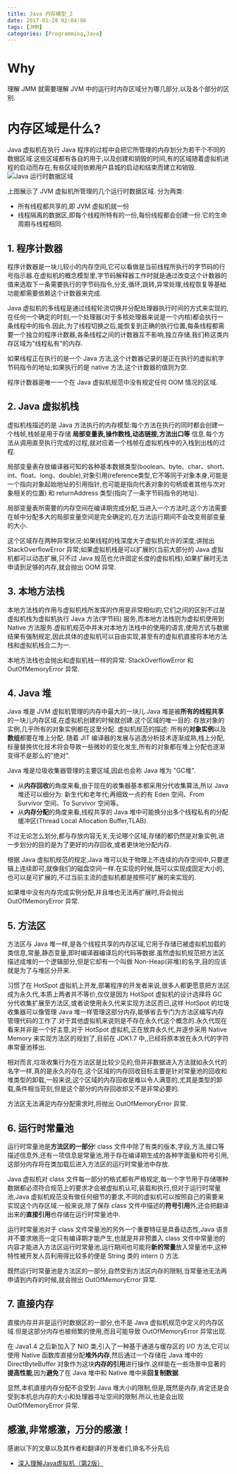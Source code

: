 ```yaml
---
title: Java 内存模型_2
date: 2017-01-28 02:04:06
tags: [JMM]
categories: [Programming,Java]
---
```

# Why 

理解 JMM 就需要理解 JVM 中的运行时内存区域分为哪几部分,以及各个部分的区别.

# 内存区域是什么?
Java 虚拟机在执行 Java 程序的过程中会把它所管理的内存划分为若干个不同的数据区域.这些区域都有各自的用于,以及创建和销毁的时间,有的区域随着虚拟机进程的启动而存在,有些区域则依赖用户县城的启动和结束而建立和销毁.
![Java 运行时数据区域](https://github.com/tinggengyan/tinggengyan.github.io/blob/source/imgur/JMM_RunningTimeMemory.png?raw=true)

上图展示了 JVM 虚拟机所管理的几个运行时数据区域.
分为两类:
- 所有线程都共享的,即 JVM 虚拟机就一份
- 线程隔离的数据区,即每个线程所特有的一份,每份线程都会创建一份.它的生命周期与线程相同.

<!-- more -->

## 1. 程序计数器

程序计数器是一块儿较小的内存空间,它可以看做是当前线程所执行的字节码的行号指示器.在虚拟机的概念模型里,字节码解释器工作时就是通过改变这个计数器的值来选取下一条需要执行的字节码指令,分支,循环,跳转,异常处理,线程恢复等基础功能都需要依赖这个计数器来完成.

Java 虚拟机的多线程是通过线程轮流切换并分配处理器执行时间的方式来实现的,在任何一个确定的时刻,一个处理器(对于多核处理器来说是一个内核)都会执行一条线程中的指令.因此,为了线程切换之后,能恢复到正确的执行位置,每条线程都需要一个独立的程序计数器,各条线程之间的计数器互不影响,独立存储,我们称这类内存区域为"线程私有"的内存.

如果线程正在执行的是一个 Java 方法,这个计数器记录的是正在执行的虚拟机字节码指令的地址;如果执行的是 native 方法,这个计数器的值则为空.

程序计数器是唯一一个在 Java 虚拟机规范中没有规定任何 OOM 情况的区域.


## 2. Java 虚拟机栈

虚拟机栈描述的是 Java 方法执行的内存模型:每个方法在执行的同时都会创建一个栈帧,栈帧是用于存储 **局部变量表,操作数栈,动态链接,方法出口等** 信息.每个方法从调用直至执行完成的过程,就对应着一个栈帧在虚拟机栈中的入栈到出栈的过程.


局部变量表存放编译器可知的各种基本数据类型(boolean、byte、char、short、int、float、long、double),对象引用(reference类型,它不等同于对象本身,可能是一个指向对象起始地址的引用指针,也可能是指向代表对象的句柄或者其他与次对象相关的位置) 和 returnAddress 类型(指向了一条字节码指令的地址).

局部变量表所需要的内存空间在编译期完成分配,当进入一个方法时,这个方法需要在帧中分配多大的局部变量空间是完全确定的,在方法运行期间不会改变局部变量的大小.

这个区域存在两种异常状况:如果线程的栈深度大于虚拟机允许的深度,讲抛出 StackOverflowError 异常;如果虚拟机栈是可以扩展的(当前大部分的 Java 虚拟机都可以动态扩展,只不过 Java 规范也允许固定长度的虚拟机栈),如果扩展时无法申请到足够的内存,就会抛出 OOM 异常.

## 3. 本地方法栈

本地方法栈的作用与虚拟机栈所发挥的作用是非常相似的,它们之间的区别不过是虚拟机栈为虚拟机执行 Java 方法(字节码) 服务,而本地方法栈则为虚拟机使用到 Native 方法服务.虚拟机规范中并未对本地方法栈中的使用的语言,使用方式与数据结果有强制规定,因此具体的虚拟机可以自由实现,甚至有的虚拟机直接将本地方法栈和虚拟机栈合二为一.

本地方法栈也会抛出和虚拟机栈一样的异常: StackOverflowError 和 OutOfMemoryError 异常.

## 4. Java 堆

Java 堆是 JVM 虚拟机管理的内存中最大的一块儿.Java 堆是被**所有的线程共享**的一块儿内存区域,在虚拟机创建的时候就创建.这个区域的唯一目的: 存放对象的实例,几乎所有的对象实例都在这里分配.
虚拟机规范的描述: 所有的**对象实例**以及**数组**都要在堆上分配.
随着 JIT 编译器的发展与逃逸分析技术逐渐成熟,栈上分配,标量替换优化技术将会导致一些微妙的变化发生,所有的对象都在堆上分配也逐渐变得不是那么的"绝对".

Java 堆是垃圾收集器管理的主要区域,因此也会称 Java 堆为 "GC堆".
- 从**内存回收**的角度来看,由于现在的收集器基本都采用分代收集算法,所以 Java 堆还可以细分为: 新生代和老年代;再细致一点的有 Eden 空间、From Survivor 空间、To Survivor 空间等。
- 从**内存分配**的角度来看,线程共享的 Java 堆中可能换分出多个线程私有的分配缓冲区(Thread Local Allocation Buffer,TLAB).

不过无论怎么划分,都与存放内容无关,无论哪个区域,存储的都仍然是对象实例,进一步划分的目的是为了更好的内存回收,或者更快地分配内存.

根据 Java 虚拟机规范的规定,Java 堆可以处于物理上不连续的内存空间中,只要逻辑上连续即可,就像我们的磁盘空间一样.在实现的时候,既可以实现成固定大小的,也可以是可扩展的,不过当前主流的虚拟机都是按照可扩展的来实现的.

如果堆中没有内存完成实例分配,并且堆也无法再扩展时,将会抛出 OutOfMemoryError 异常.

## 5. 方法区

方法区与 Java 堆一样,是各个线程共享的内存区域,它用于存储已被虚拟机加载的类信息,常量,静态变量,即时编译器编译后的代码等数据.虽然虚拟机规范把方法区描述成堆的一个逻辑部分,但是它却有一个叫做 Non-Heap(非堆)的名字,目的应该就是为了与堆区分开来.

习惯了在 HotSpot 虚拟机上开发,部署程序的开发者来说,很多人都更愿意把方法区成为永久代,本质上两者并不等价,仅仅是因为 HotSpot 虚拟机的设计选择将 GC 分代收集扩展至方法区,或者说使用永久代来实现方法区而已,这样 HotSpot 的垃圾收集器可以像管理 Java 堆一样管理这部分内存,能够省去专门为方法区编写内存管理代码的工作了.对于其他虚拟机来说则是不存在永久代这个概念的.永久代现在看来并非是一个好主意,对于 HotSpot 虚拟机,正在放弃永久代,并逐步采用 Native Memory 来实现方法区的规划了,目前在 JDK1.7 中,,已经将原本放在永久代的字符串常量池移出.

相对而言,垃圾收集行为在方法区是比较少见的,但并非数据进入方法就如永久代的名字一样,真的是永久的存在.这个区域的内存回收目标主要是针对常量池的回收和堆类型的卸载,一般来说,这个区域的内存回收是难以令人满意的,尤其是类型的卸载,条件相当苛刻,但是这个部分的内存回收却又不是非常必要的.

方法区无法满足内存分配需求时,将抛出 OutOfMemoryError 异常.

## 6. 运行时常量池

运行时常量池是**方法区的一部分**! class 文件中除了有类的版本,字段,方法,接口等描述信息外,还有一项信息是常量池,用于存在编译期生成的各种字面量和符号引用,这部分内存将在类加载后进入方法区的运行时常量池中存放.

Java 虚拟机对 class 文件每一部分的格式都有严格规定,每一个字节用于存储哪种数据都必须符合规范上的要求才会被虚拟机认可,装载和执行,但对于运行时常量池,Java 虚拟机规范没有做任何细节的要求,不同的虚拟机可以按照自己的需要来实现这个内存区域.一般来说,除了保存 class 文件中描述的**符号引用**外,还会把翻译出来的**直接引用**也存储在运行时常量池中.

运行时常量池对于 class 文件常量池的另外一个重要特征是具备动态性,Java 语言并不要求敞亮一定只有编译期才能产生,也就是并非预置入 class 文件中常量池的内容才能进入方法区运行时常量池,运行期间也可能将**新的常量**放入常量池中,这种特性被开发人员利用得比较多的便是 String 类的 intern () 方法.

既然运行时常量池是方法区的一部分,自然受到方法区内存的限制,当常量池无法再申请到内存的时候,就会抛出 OutOfMemoryError 异常.


## 7. 直接内存

直接内存并非是运行时数据区的一部分,也不是 Java 虚拟机规范中定义的内存区域.但是这部分内存也被频繁的使用,而且可能导致 OutOfMemoryError 异常出现.

在 Java1.4 之后新加入了 NIO 类,引入了一种基于通道与缓存区的 I/O 方法,它可以使用 Native 函数库直接分配**堆外内存**,然后通过一个存储在 Java 堆中的 DirectByteBuffer 对象作为这块**内存的引用**进行操作.这样能在一些场景中显著的**提高性能**,因为**避免**了在 Java 堆中和 Native 堆中来**回复制数据**.

 
显然,本机直接内存分配不会受到 Java 堆大小的限制,但是,既然是内存,肯定还是会受到本机总内存的大小和处理器寻址空间的限制.所以,也是会出现 OutOfMemoryError 异常.


## 感激,非常感激，万分的感激！
感谢以下的文章以及其作者和翻译的开发者们,排名不分先后
* [深入理解Java虚拟机（第2版）](https://book.douban.com/subject/24722612/)